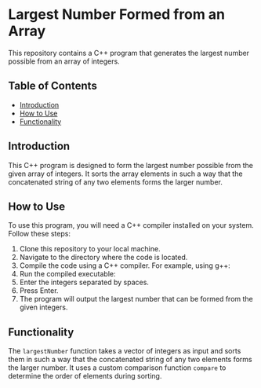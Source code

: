 # Largest Number Formed from an Array

This repository contains a C++ program that generates the largest number possible from an array of integers.

## Table of Contents
- [Introduction](#introduction)
- [How to Use](#how-to-use)
- [Functionality](#functionality)

## Introduction
This C++ program is designed to form the largest number possible from the given array of integers. It sorts the array elements in such a way that the concatenated string of any two elements forms the larger number.

## How to Use
To use this program, you will need a C++ compiler installed on your system. Follow these steps:
1. Clone this repository to your local machine.
2. Navigate to the directory where the code is located.
3. Compile the code using a C++ compiler. For example, using g++:
4. Run the compiled executable:
5. Enter the integers separated by spaces.
6. Press Enter.
7. The program will output the largest number that can be formed from the given integers.

## Functionality
The `largestNumber` function takes a vector of integers as input and sorts them in such a way that the concatenated string of any two elements forms the larger number. It uses a custom comparison function `compare` to determine the order of elements during sorting.


